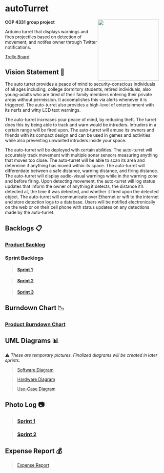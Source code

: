 # autoTurret
<img src="http://i.imgur.com/Xpgi1Kr.png" width=200px align="right">

**COP 4331 group project**

Arduino turret that displays warnings and fires projectiles based on detection of movement, and notifes owner through Twitter notifications.

[Trello Board](https://trello.com/b/luyqSuYz/sprint-1)

## Vision Statement :eyes:
The auto turret provides a peace of mind to security-conscious individuals of all ages including, college dormitory students, retired individuals, also young-adults who are tired of their family members entering their private areas without permission. It accomplishes this via alerts whenever it is triggered. The auto-turret also provides a high-level of entertainment with its nerfs and witty LCD text warnings.

The auto-turret increases your peace of mind, by reducing theft. The turret does this by being able to track and warn would be intruders.  Intruders in a certain range will be fired upon. The auto-turret will amuse its owners and friends with its compact design and can be used in games and activities while also preventing unwanted intruders inside your space.

The auto-turret will be deployed with certain abilities. The auto-turret will accurately track movement with multiple sonar sensors measuring anything that moves too close. The auto-turret will be able to scan its area and determine if anything has moved within its space. The auto-turret will differentiate between a safe distance, warning distance, and firing distance. The auto-turret will display audio-visual warnings while in the warning zone and before firing. Upon detecting movement, the auto-turret will log status updates that inform the owner of anything it detects, the distance it’s detected at, the time it was detected, and whether it fired upon the detected object. The auto-turret will communicate over Ethernet or wifi to the internet and store detection logs to a database. Users will be notified electronically on the web or on their cell phone with status updates on any detections made by the auto-turret.

## Backlogs :clipboard:
### [Product Backlog](https://docs.google.com/spreadsheets/d/1wluYYgCOdaX1pvJ_lkLELNqbrbs4exp3XYB5FKDbiwQ/edit?usp=sharing) 

### Sprint Backlogs
> #### [Sprint 1](https://docs.google.com/spreadsheets/d/1wluYYgCOdaX1pvJ_lkLELNqbrbs4exp3XYB5FKDbiwQ/edit?ts=593b1dca#gid=1843836899)

> #### [Sprint 2](https://docs.google.com/spreadsheets/d/1wluYYgCOdaX1pvJ_lkLELNqbrbs4exp3XYB5FKDbiwQ/edit?ts=593b1dca#gid=2128107892)

> #### [Sprint 3](https://docs.google.com/spreadsheets/d/1wluYYgCOdaX1pvJ_lkLELNqbrbs4exp3XYB5FKDbiwQ/edit?ts=593b1dca#gid=578824550)


## Burndown Chart :chart_with_downwards_trend:
### [Product Burndown Chart](https://docs.google.com/spreadsheets/d/1wluYYgCOdaX1pvJ_lkLELNqbrbs4exp3XYB5FKDbiwQ/edit?usp=sharing)

## UML Diagrams :bar_chart:
:warning: *These are temporary pictures. Finalized diagrams will be created in later sprints.*

> [Software Diagram](https://raw.githubusercontent.com/raforero/autonomous-turret/master/Photo_Log/Assorted%20UML.jpg)

> [Hardware Diagram](https://raw.githubusercontent.com/raforero/autonomous-turret/master/Photo_Log/Turret%20UML.jpg)

> [Use-Case Diagram](https://raw.githubusercontent.com/raforero/autonomous-turret/master/Photo_Log/Use-Case%20Diagram.jpg)

## Photo Log :camera:
> ### [Sprint 1](https://drive.google.com/drive/folders/0B_K0lYAFjuCgelZNa2JibEVWbjg)

> ### [Sprint 2](https://drive.google.com/drive/folders/0B_K0lYAFjuCgOGpHcUMzZXVzTm8)

## Expense Report :moneybag:
> [Expense Report](https://docs.google.com/spreadsheets/d/1CcWzhmxmHYezIC98jgXHLFN2w0XMIJUq4YqEYpALn0Q/edit?usp=sharing)
